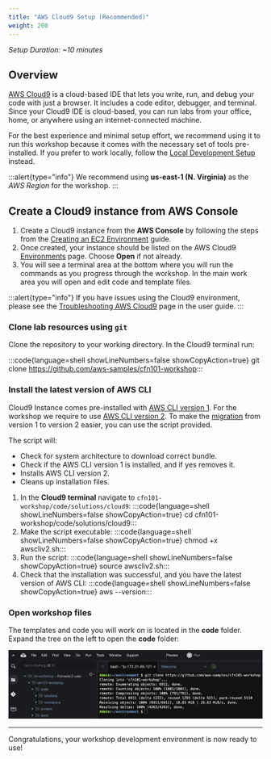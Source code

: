 ```yaml
---
title: "AWS Cloud9 Setup (Recommended)"
weight: 200
---
```


_Setup Duration: ~10 minutes_

## Overview

[AWS Cloud9](https://aws.amazon.com/cloud9/) is a cloud-based IDE that lets you write, run, and debug your code with
just a browser. It includes a code editor, debugger, and terminal. Since your Cloud9 IDE is cloud-based, you can run labs
from your office, home, or anywhere using an internet-connected machine.

For the best experience and minimal setup effort, we recommend using it to run this workshop because it
comes with the necessary set of tools pre-installed. If you prefer to work locally, follow the
[Local Development Setup](/prerequisites/local-development) instead.

:::alert{type="info"}
We recommend using **us-east-1 (N. Virginia)** as the _AWS Region_ for the workshop.
:::

## Create a Cloud9 instance from AWS Console

1. Create a Cloud9 instance from the **AWS Console** by following the steps from the [Creating an EC2 Environment](https://docs.aws.amazon.com/cloud9/latest/user-guide/create-environment-main.html) guide.
1. Once created, your instance should be listed on the AWS Cloud9 [Environments](https://console.aws.amazon.com/cloud9/home) page. Choose **Open** if not already.
1. You will see a terminal area at the bottom where you will run the commands as you progress through the workshop. In the main work area you will open and edit code and template files.

:::alert{type="info"}
If you have issues using the Cloud9 environment, please see the [Troubleshooting AWS Cloud9](https://docs.aws.amazon.com/cloud9/latest/user-guide/troubleshooting.html) page in the user guide.
:::

### Clone lab resources using `git`
Clone the repository to your working directory. In the Cloud9 terminal run:

:::code{language=shell showLineNumbers=false showCopyAction=true}
git clone https://github.com/aws-samples/cfn101-workshop:::

### Install the latest version of AWS CLI

Cloud9 Instance comes pre-installed with [AWS CLI version 1](https://docs.aws.amazon.com/cli/v1/userguide/install-linux-al2017.html). For the workshop we require to use [AWS CLI version 2](https://docs.aws.amazon.com/cli/latest/userguide/getting-started-install.html).
To make the [migration](https://docs.aws.amazon.com/cli/latest/userguide/cliv2-migration-instructions.html) from version 1 to version 2 easier, you can use the script provided.

The script will:
* Check for system architecture to download correct bundle.
* Check if the AWS CLI version 1 is installed, and if yes removes it.
* Installs AWS CLI version 2.
* Cleans up installation files.

1. In the **Cloud9 terminal** navigate to `cfn101-workshop/code/solutions/cloud9`:
:::code{language=shell showLineNumbers=false showCopyAction=true}
cd cfn101-workshop/code/solutions/cloud9:::
1. Make the script executable:
:::code{language=shell showLineNumbers=false showCopyAction=true}
chmod +x awscliv2.sh:::
1. Run the script:
:::code{language=shell showLineNumbers=false showCopyAction=true}
source awscliv2.sh:::
1. Check that the installation was successful, and you have the latest version of AWS CLI:
:::code{language=shell showLineNumbers=false showCopyAction=true}
aws --version:::

### Open workshop files
The templates and code you will work on is located in the **code** folder.
Expand the tree on the left to open the **code** folder:

![toggletree-png](/static/prerequisites/cloud9/toggletree.png)

---

Congratulations, your workshop development environment is now ready to use!
